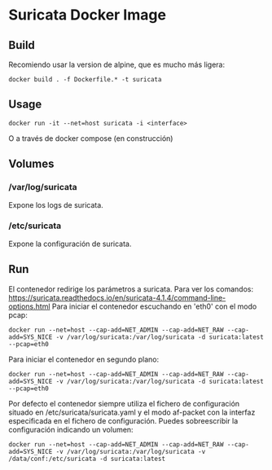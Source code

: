 # Suricata Docker Image

## Build

Recomiendo usar la version de alpine, que es mucho más ligera:
	
	docker build . -f Dockerfile.* -t suricata
## Usage

    docker run -it --net=host suricata -i <interface>

O a través de docker compose (en construcción)

## Volumes

### /var/log/suricata

Expone los logs de suricata.

### /etc/suricata

Expone la configuración de suricata.

## Run

El contenedor redirige los parámetros a suricata. Para ver los comandos: https://suricata.readthedocs.io/en/suricata-4.1.4/command-line-options.html
Para iniciar el contenedor escuchando en 'eth0' con el modo pcap:

	docker run --net=host --cap-add=NET_ADMIN --cap-add=NET_RAW --cap-add=SYS_NICE -v /var/log/suricata:/var/log/suricata -d suricata:latest --pcap=eth0

Para iniciar el contenedor en segundo plano:

	docker run --net=host --cap-add=NET_ADMIN --cap-add=NET_RAW --cap-add=SYS_NICE -v /var/log/suricata:/var/log/suricata -d suricata:latest --pcap=eth0

Por defecto el contenedor siempre utiliza el fichero de configuración situado en /etc/suricata/suricata.yaml y el modo af-packet con la interfaz especificada en el fichero de configuración.
Puedes sobreescribir la configuración indicando un volumen:

	docker run --net=host --cap-add=NET_ADMIN --cap-add=NET_RAW --cap-add=SYS_NICE -v /var/log/suricata:/var/log/suricata -v /data/conf:/etc/suricata -d suricata:latest

